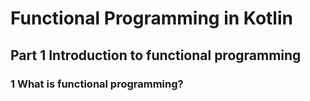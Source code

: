 # Functional Programming in Kotlin

## Part 1 Introduction to functional programming
### 1 What is functional programming?
